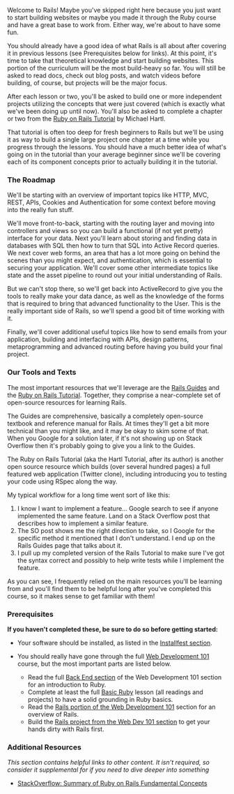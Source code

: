 Welcome to Rails! Maybe you've skipped right here because you just want to start building websites or maybe you made it through the Ruby course and have a great base to work from.  Either way, we're about to have some fun.

You should already have a good idea of what Rails is all about after covering it in previous lessons (see Prerequisites below for links).  At this point, it's time to take that theoretical knowledge and start building websites.  This portion of the curriculum will be the most build-heavy so far.  You will still be asked to read docs, check out blog posts, and watch videos before building, of course, but projects will be the major focus.

After each lesson or two, you'll be asked to build one or more independent projects utilizing the concepts that were just covered (which is exactly what we've been doing up until now).  You'll also be asked to complete a chapter or two from the [Ruby on Rails Tutorial](https://www.railstutorial.org/book) by Michael Hartl.  

That tutorial is often too deep for fresh beginners to Rails but we'll be using it as way to build a single large project one chapter at a time while you progress through the lessons.  You should have a much better idea of what's going on in the tutorial than your average beginner since we'll be covering each of its component concepts prior to actually building it in the tutorial.

### The Roadmap

We'll be starting with an overview of important topics like HTTP, MVC, REST, APIs, Cookies and Authentication for some context before moving into the really fun stuff.

We'll move front-to-back, starting with the routing layer and moving into controllers and views so you can build a functional (if not yet pretty) interface for your data.  Next you'll learn about storing and finding data in databases with SQL then how to turn that SQL into Active Record queries.  We next cover web forms, an area that has a lot more going on behind the scenes than you might expect, and authentication, which is essential to securing your application.  We'll cover some other intermediate topics like state and the asset pipeline to round out your initial understanding of Rails.

But we can't stop there, so we'll get back into ActiveRecord to give you the tools to really make your data dance, as well as the knowledge of the forms that is required to bring that advanced functionality to the User.  This is the really important side of Rails, so we'll spend a good bit of time working with it.

Finally, we'll cover additional useful topics like how to send emails from your application, building and interfacing with APIs, design patterns, metaprogramming and advanced routing before having you build your final project.

### Our Tools and Texts

The most important resources that we'll leverage are the [Rails Guides](http://guides.rubyonrails.org/) and the [Ruby on Rails Tutorial](https://www.railstutorial.org/book).  Together, they comprise a near-complete set of open-source resources for learning Rails.  

The Guides are comprehensive, basically a completely open-source textbook and reference manual for Rails.  At times they'll get a bit more technical than you might like, and it may be okay to skim some of that.  When you Google for a solution later, if it's not showing up on Stack Overflow then it's probably going to give you a link to the Guides.

The Ruby on Rails Tutorial (aka the Hartl Tutorial, after its author) is another open source resource which builds (over several hundred pages) a full featured web application (Twitter clone), including introducing you to testing your code using RSpec along the way.

My typical workflow for a long time went sort of like this:

1. I know I want to implement a feature... Google search to see if anyone implemented the same feature.  Land on a Stack Overflow post that describes how to implement a similar feature.
2. The SO post shows me the right direction to take, so I Google for the specific method it mentioned that I don't understand.  I end up on the Rails Guides page that talks about it.
3. I pull up my completed version of the Rails Tutorial to make sure I've got the syntax correct and possibly to help write tests while I implement the feature.

As you can see, I frequently relied on the main resources you'll be learning from and you'll find them to be helpful long after you've completed this course, so it makes sense to get familiar with them!

### Prerequisites

**If you haven't completed these, be sure to do so before getting started:**

* Your software should be installed, as listed in the [Installfest section](/web-development-101/installations).
* You should really have gone through the full [Web Development 101](/web-development-101) course, but the most important parts are listed below.

    * Read the full [Back End section](/web-development-101/#section-the-back-end) of the Web Development 101 section for an introduction to Ruby.
    * Complete at least the full [Basic Ruby](/web-development-101/ruby-basics) lesson (all readings and projects) to have a solid grounding in Ruby basics.
    * Read the [Rails portion of the Web Development 101](/web-development-101/ruby-on-rails-basics) section for an overview of Rails.  
    * Build the [Rails project from the Web Dev 101 section](/web-development-101/ruby-on-rails) to get your hands dirty with Rails first.

### Additional Resources

*This section contains helpful links to other content. It isn't required, so consider it supplemental for if you need to dive deeper into something*

* [StackOverflow: Summary of Ruby on Rails Fundamental Concepts](http://stackoverflow.com/questions/5205002/summary-of-ruby-on-rails-fundamental-concepts)
